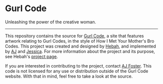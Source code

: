 # Gurl Code

Unleashing the power of the creative woman.

---

This repository contains the source for [Gurl Code](https://gurlcode.com), a site that features artwork relating to Gurl Codes, in the style of How I Met Your Mother's Bro Codes. This project was created and designed by [Hebah](http://hebah.me), and implemented by [AJ](https://aj-foster.com) and [Jessica](https://twitter.com/sngjss). For more information about the project and its purpose, see Hebah's [project page](http://hebah.me/portfolios/thegurlcode-com/).

If you are interested in contributing to the project, contact [AJ Foster](https://aj-foster.com). This code is not licensed for any use or distribution outside of the Gurl Code website. With that in mind, feel free to take a look at the source.